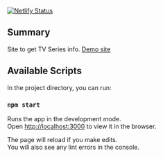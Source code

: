 [![Netlify Status](https://api.netlify.com/api/v1/badges/227713d9-9451-41e6-88b1-ca1720e1b3a6/deploy-status)](https://app.netlify.com/sites/ctvee/deploys)

## Summary

Site to get TV Series info.
[Demo site](https://ctvee.netlify.com)

## Available Scripts

In the project directory, you can run:

### `npm start`

Runs the app in the development mode.<br>
Open [http://localhost:3000](http://localhost:3000) to view it in the browser.

The page will reload if you make edits.<br>
You will also see any lint errors in the console.